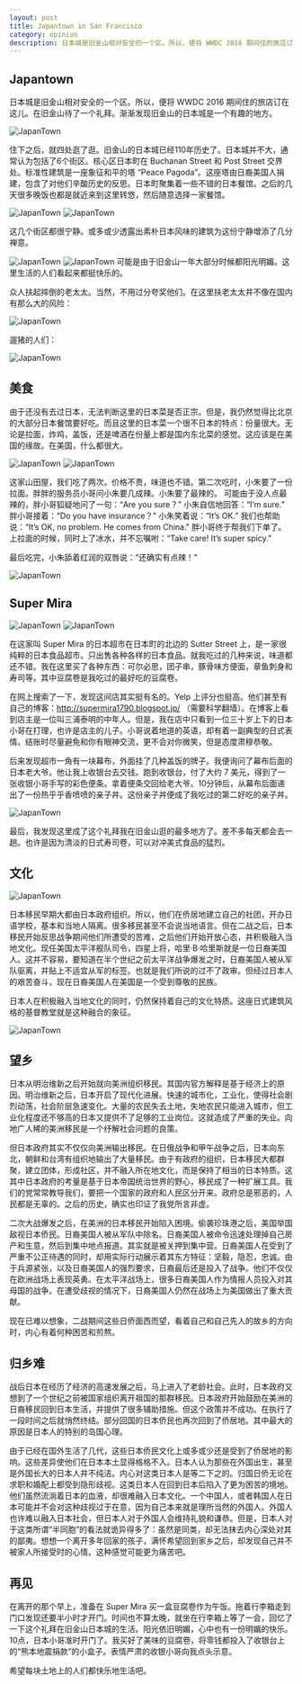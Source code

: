 ```yaml
---
layout: post
title: Japantown in San Francisco
category: opinion
description: 日本城是旧金山相对安全的一个区。所以，便将 WWDC 2016 期间住的旅店订在这儿。在旧金山待了一个礼拜。渐渐发现旧金山的日本城是一个有趣的地方。
---
```


## Japantown

日本城是旧金山相对安全的一个区。所以，便将 WWDC 2016 期间住的旅店订在这儿。在旧金山待了一个礼拜。渐渐发现旧金山的日本城是一个有趣的地方。

![JapanTown](/images/opinion/JapanTown/1.jpg)

住下之后，就四处逛了逛。旧金山的日本城已经110年历史了。日本城并不大，通常认为包括了6个街区。核心区日本町在 Buchanan Street 和 Post Street 交界处。标准性建筑是一座象征和平的塔 “Peace Pagoda”。这座塔由日裔美国人捐建，包含了对他们辛酸历史的反思。日本町聚集着一些不错的日本餐馆。之后的几天很多晚饭也都是就近来到这里转悠，然后随意选择一家餐馆。

![JapanTown](/images/opinion/JapanTown/2.jpg)
![JapanTown](/images/opinion/JapanTown/3.jpg)

这几个街区都很宁静。或多或少透露出素朴日本风味的建筑为这份宁静增添了几分禅意。

![JapanTown](/images/opinion/JapanTown/4.jpg)
![JapanTown](/images/opinion/JapanTown/5.jpg)
可能是由于旧金山一年大部分时候都阳光明媚。这里生活的人们看起来都挺快乐的。

众人扶起摔倒的老太太。当然，不用过分夸奖他们。在这里扶老太太并不像在国内有那么大的风险：

![JapanTown](/images/opinion/JapanTown/6.jpg)

遛猪的人们：

![JapanTown](/images/opinion/JapanTown/7.jpg)

## 美食

由于还没有去过日本，无法判断这里的日本菜是否正宗。但是，我仍然觉得比北京的大部分日本餐馆要好吃。而且这里的日本菜一个很不日本的特点：份量很大。无论是拉面，炸鸡，盖饭，还是啤酒在份量上都是国内东北菜的感觉。这应该是在美国的缘故。在美国，什么都很大。

![JapanTown](/images/opinion/JapanTown/8.jpg)
![JapanTown](/images/opinion/JapanTown/9.jpg)

这家山田屋，我们吃了两次。价格不贵，味道也不错。第二次吃时，小朱要了一份拉面。胖胖的服务员小哥问小朱要几成辣。小朱要了最辣的。
可能由于没人点最辣的，胖小哥狐疑地问了一句：“Are you sure？”
小朱自信地回答：“I’m sure.”
胖小哥接着：“Do you have insurance？”
小朱笑着说：“It’s OK.”
我们也帮助说：“It’s OK, no problem. He comes from China."
胖小哥终于帮我们下单了。上拉面的时候，同时上了冰水，并不忘嘱咐：“Take care! It’s super spicy.”

最后吃完，小朱舔着红润的双唇说：“还确实有点辣！”

![JapanTown](/images/opinion/JapanTown/10.jpg)

## Super Mira

![JapanTown](/images/opinion/JapanTown/11.jpg)
![JapanTown](/images/opinion/JapanTown/12.jpg)

在这家叫 Super Mira 的日本超市在日本町的北边的 Sutter Street 上，是一家很纯粹的日本食品超市。只出售各种各样的日本食品。就我吃过的几种来说，味道都还不错。我在这里买了各种东西：可尔必思，团子串，豚骨味方便面，章鱼刺身和寿司等。其中豆腐卷是我吃过的最好吃的豆腐卷。

在网上搜索了一下，发现这间店其实挺有名的。Yelp 上评分也挺高。他们甚至有自己的博客：http://supermira1790.blogspot.jp/ （需要科学翻墙）。在博客上看到店主是一位叫三浦泰明的中年人。但是，我在店中只看到一位三十岁上下的日本小哥在打理，也许是店主的儿子。小哥说着地道的英语，却有着一副典型的日式表情。结账时尽量避免和你有眼神交流，更不会对你微笑，但是态度肃穆恭敬。

后来发现超市一角有一块幕布，外面挂了几种盖饭的牌子。我便询问了幕布后面的日本老大爷。他让我上收银台去交钱。跑到收银台，付了大约 7 美元，得到了一张收银小哥手写的彩色便条。拿着便条交回给老大爷。10分钟后，从幕布后面递出了一份热乎乎香喷喷的亲子丼。这份亲子丼便成了我吃过的第二好吃的亲子丼。

![JapanTown](/images/opinion/JapanTown/13.jpg)

最后，我发现这里成了这个礼拜我在旧金山逛的最多地方了。差不多每天都会去一趟。也许是因为清淡的日式寿司卷，可以对冲美式食品的猛烈。

## 文化

![JapanTown](/images/opinion/JapanTown/14.jpg)

日本移民早期大都由日本政府组织。所以，他们在侨居地建立自己的社团，开办日语学校，基本和当地人隔离。很多移民甚至不会说当地语言。但在二战之后，日本移民开始反思战争期间他们所遭受的苦难，之后他们开始开放心态，并积极融入当地文化。现任美国太平洋舰队司令，四星上将，哈里·B·哈里斯就是一位日裔美国人。这并不容易，要知道在半个世纪之前太平洋战争爆发之时，日裔美国人被从军队驱离，并贴上不适宜从军的标签。也就是我们所说的过不了政审。但经过日本人的艰苦奋斗，现在日裔美国人在美国是一个受到尊敬的民族。

日本人在积极融入当地文化的同时，仍然保持着自己的文化特质。这座日式建筑风格的基督教堂就是这种融合的象征。

![JapanTown](/images/opinion/JapanTown/15.jpg)

## 望乡

日本从明治维新之后开始就向美洲组织移民。其国内官方解释是基于经济上的原因。明治维新之后，日本开启了现代化进展。快速的城市化，工业化，使得社会剧烈动荡，社会阶层急速变化。大量的农民失去土地，失地农民只能进入城市，但工业化程度还不够高的日本又提供不了足够的工业岗位。这就造成了严重的失业。向地广人稀的美洲移民是一个纾解社会问题的良策。

但日本政府其实不仅仅向美洲输出移民。在日俄战争和甲午战争之后，日本向东北，朝鲜和台湾有组织地输出了大量移民。由于有政府的组织，日本移民大都群聚，建立团体，形成社区，并不融入所在地文化，而是保持了相当的日本特质。这其中日本政府的考量是基于日本帝国统治世界的野心，移民成了一种扩展工具。我们的党常常教导我们，要把一个国家的政府和人民区分开来。政府总是邪恶的，人民都是无辜的。之后的历史，确实也印证了我党所言非虚。

二次大战爆发之后，在美洲的日本移民开始陷入困境。偷袭珍珠港之后，美国举国敌视日本侨民。日裔美国人被从军队中除名。日裔美国人被命令迅速处理掉自己房产和生意，然后到集中地点报道。其实就是被关押到集中营。日裔美国人在受到了严重不公正待遇的同时，却用实际行动展示着其东方特征：坚毅，隐忍，忠诚。由于兵源紧张，以及日裔美国人的强烈要求，日裔最后还是投入了战争。他们不仅仅在欧洲战场上表现英勇。在太平洋战场上，很多日裔美国人作为情报人员投入对其母国的战争。在遭受歧视的情况下，日裔美国人仍然在战场上为美国做出了重大贡献。

现在已难以想象，二战期间这些日侨面西而望，看着自己和自己先人的故乡的方向时，内心有着何种困苦和煎熬。

## 归乡难

战后日本在经历了经济的高速发展之后，马上进入了老龄社会。此时，日本政府又想到了一个世纪之前被国家组织离开祖国的那群移民。日本政府开始鼓励在美洲的日裔移民回到日本生活，并提供了很多辅助措施。但这个政策并不成功。在执行了一段时间之后就悄然终结。部分回国的日本侨民也再次回到了侨居地。其中最大的原因是日本人的特别的岛国心理。

由于已经在国外生活了几代，这些日本侨民文化上或多或少还是受到了侨居地的影响。这些差异使他们在日本本土显得格格不入。日本人认为那些在外国出生，甚至是外国长大的日本人并不纯洁。内心对这类日本人是等二下之的。归国日侨无论在求职和婚配上都受到隐形歧视。这类日本人在回到日本后陷入了更为困苦的境地。他们虽然流淌着日本的血液，却很难融入日本文化。一个中国人，或者韩国人在日本可能并不会对这种歧视过于在意，因为自己本来就是理所当然的外国人。外国人也许难以融入日本社会，但日本人对于外国人会维持礼貌和谦恭。但是，日本人对于这类所谓“半同胞”的看法就诡异得多了：虽然是同类，却无法抹去内心深处对其的鄙夷。想想一个离开多年回家的孩子，满怀希望回到家乡之后，却发现自己并不被家人所接受时的心情。这种感觉可能更为痛苦吧。

## 再见

在离开的那个早上，准备在 Super Mira 买一盒豆腐卷作为午饭。拖着行李箱走到门口发现还要半小时才开门。时间也不算太晚，就坐在行李箱上等了一会，回忆了一下这个礼拜在旧金山日本城的生活。阳光依旧明媚，心中也有一份明媚的快乐。10点，日本小哥准时开门了。我买好了美味的豆腐卷，将零钱都投入了收银台上的“熊本地震捐款”的小盒子。表情严肃的收银小哥向我点头示意。

希望每块土地上的人们都快乐地生活吧。
